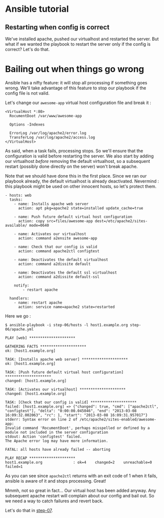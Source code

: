 Ansible tutorial
================

Restarting when config is correct
------------------------------

We've installed apache, pushed our virtualhost and restarted the server.
But what if we wanted the playbook to restart the server only if the config is correct?
Let's do that.

# Bailing out when things go wrong

Ansible has a nifty feature: it will stop all processing if something goes wrong. 
We'll take advantage of this feature to stop our playbook if the config file is not 
valid.

Let's change our `awesome-app` virtual host configuration file and break it :

    <VirtualHost *:80>
      RocumentDoot /var/www/awesome-app

      Options -Indexes

      ErrorLog /var/log/apache2/error.log
      TransferLog /var/log/apache2/access.log
    </VirtualHost>

As said, when a task fails, processing stops. So we'll ensure that the
configuration is valid before restarting the server. We also start by adding
our  virtualhost _before_ removing the default virtualhost, so a subsequent
restart (possibly done directly on the server) won't break apache.

Note that we should have done this in the first place. Since we ran our
playbook already, the default virtualhost is already deactivated. Nevermind :
this playbook might be used on other innocent hosts, so let's protect them.

    - hosts: web
      tasks:
        - name: Installs apache web server
          action: apt pkg=apache2 state=installed update_cache=true

        - name: Push future default virtual host configuration
          action: copy src=files/awesome-app dest=/etc/apache2/sites-available/ mode=0640

        - name: Activates our virtualhost
          action: command a2ensite awesome-app

        - name: Check that our config is valid
          action: command apache2ctl configtest

        - name: Deactivates the default virtualhost
          action: command a2dissite default

        - name: Deactivates the default ssl virtualhost
          action: command a2dissite default-ssl

        notify:
            - restart apache

      handlers:
        - name: restart apache
          action: service name=apache2 state=restarted

Here we go :

    $ ansible-playbook -i step-06/hosts -l host1.example.org step-06/apache.yml

    PLAY [web] ********************* 

    GATHERING FACTS ********************* 
    ok: [host1.example.org]

    TASK: [Installs apache web server] ********************* 
    ok: [host1.example.org]

    TASK: [Push future default virtual host configuration] ********************* 
    changed: [host1.example.org]

    TASK: [Activates our virtualhost] ********************* 
    changed: [host1.example.org]

    TASK: [Check that our config is valid] ********************* 
    failed: [host1.example.org] => {"changed": true, "cmd": ["apache2ctl", "configtest"], "delta": "0:00:00.045046", "end": "2013-03-08 16:09:32.002063", "rc": 1, "start": "2013-03-08 16:09:31.957017"}
    stderr: Syntax error on line 2 of /etc/apache2/sites-enabled/awesome-app:
    Invalid command 'RocumentDoot', perhaps misspelled or defined by a module not included in the server configuration
    stdout: Action 'configtest' failed.
    The Apache error log may have more information.

    FATAL: all hosts have already failed -- aborting

    PLAY RECAP ********************* 
    host1.example.org              : ok=4    changed=2    unreachable=0    failed=1    

As you can see since `apache2ctl` returns with an exit code of 1 when it fails, ansible is 
aware of it and stops processing. Great!

Mmmh, not so great in fact... Our virtual host has been added anyway. Any subsequent 
apache restart will complain about our config and bail out. So we need a way to catch 
failures and revert back.

Let's do that in [step-07](https://github.com/leucos/ansible-tuto/tree/master/step-07).

